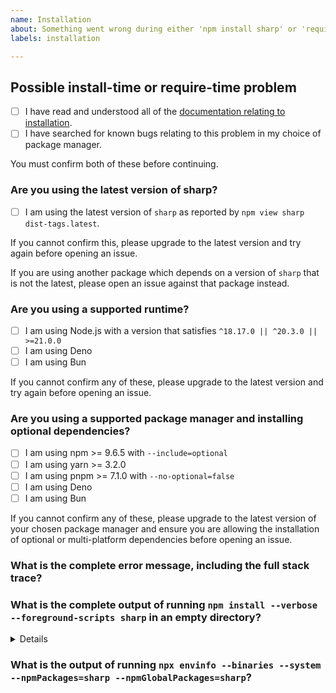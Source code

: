 ```yaml
---
name: Installation
about: Something went wrong during either 'npm install sharp' or 'require("sharp")'
labels: installation

---
```


<!-- Please try to answer as many of these questions as possible. -->

## Possible install-time or require-time problem

<!-- Please place an [x] in the box to confirm. -->

- [ ] I have read and understood all of the [documentation relating to installation](https://sharp.pixelplumbing.com/install).
- [ ] I have searched for known bugs relating to this problem in my choice of package manager.

You must confirm both of these before continuing.

### Are you using the latest version of sharp?

<!-- Please place an [x] in the box to confirm. -->

- [ ] I am using the latest version of `sharp` as reported by `npm view sharp dist-tags.latest`.

If you cannot confirm this, please upgrade to the latest version and try again before opening an issue.

If you are using another package which depends on a version of `sharp` that is not the latest,
please open an issue against that package instead.

### Are you using a supported runtime?

<!-- Please place an [x] in the relevant box to confirm. -->

- [ ] I am using Node.js with a version that satisfies `^18.17.0 || ^20.3.0 || >=21.0.0`
- [ ] I am using Deno
- [ ] I am using Bun

If you cannot confirm any of these,
please upgrade to the latest version
and try again before opening an issue.

### Are you using a supported package manager and installing optional dependencies?

<!-- Please place an [x] in the relevant box to confirm. -->

- [ ] I am using npm >= 9.6.5 with `--include=optional`
- [ ] I am using yarn >= 3.2.0
- [ ] I am using pnpm >= 7.1.0 with `--no-optional=false`
- [ ] I am using Deno
- [ ] I am using Bun

If you cannot confirm any of these, please upgrade to the latest version of your chosen package manager
and ensure you are allowing the installation of optional or multi-platform dependencies before opening an issue.

### What is the complete error message, including the full stack trace?

<!-- Please provide the error message and stack trace here. -->

### What is the complete output of running `npm install --verbose --foreground-scripts sharp` in an empty directory?

<details>

<!-- Please provide output of `npm install --verbose --foreground-scripts sharp` in an empty directory here. -->

</details>

### What is the output of running `npx envinfo --binaries --system --npmPackages=sharp --npmGlobalPackages=sharp`?

<!-- Please provide output of `npx envinfo --binaries --system --npmPackages=sharp --npmGlobalPackages=sharp` here. -->
